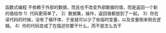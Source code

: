 函数式编程
不依赖于外部的数据，而且也不改变外部数据的值，而是返回一个新的值给你
1）代码更简单了。
2）数据集，操作，返回值都放到了一起。
3）你在读代码的时候，没有了循环体，于是就可以少了些临时变量，以及变量倒来倒去逻辑。
4）你的代码变成了在描述你要干什么，而不是怎么去干